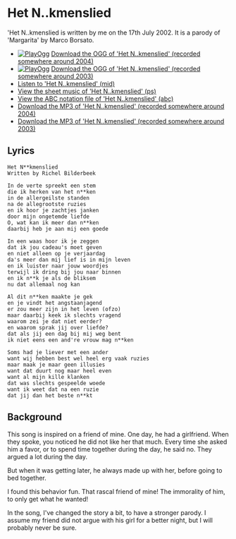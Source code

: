 # Het N..kmenslied

'Het N..kmenslied is written by me on the 17th July 2002. It is a parody of 'Margarita'
by Marco Borsato.


 * [![PlayOgg](http://static.fsf.org/playogg/Play_ogg_80x15.png "I support PlayOgg!")](http://playogg.org) [Download the OGG of 'Het N..kmenslied' (recorded somewhere around 2004)](http://www.richelbilderbeek.nl/CD03_10HetNeukmenslied.ogg)
 * [![PlayOgg](http://static.fsf.org/playogg/Play_ogg_80x15.png "I support PlayOgg!")](http://playogg.org) [Download the OGG of 'Het N..kmenslied' (recorded somewhere around 2003)](http://www.richelbilderbeek.nl/CD02_06HetNeukmenslied.ogg)
 * [Listen to 'Het N..kmenslied' (mid)](HetNeukmenslied.mid)
 * [View the sheet music of 'Het N..kmenslied' (ps)](HetNeukmenslied.ps)
 * [View the ABC notation file of 'Het N..kmenslied' (abc)](HetNeukmenslied.abc)
 * [Download the MP3 of 'Het N..kmenslied' (recorded somewhere around 2004)](http://www.richelbilderbeek.nl/CD03_10HetNeukmenslied.mp3)
 * [Download the MP3 of 'Het N..kmenslied' (recorded somewhere around 2003)](http://www.richelbilderbeek.nl/CD02_06HetNeukmenslied.mp3)

## Lyrics

```
Het N**kmenslied
Written by Richel Bilderbeek

In de verte spreekt een stem
die ik herken van het n**ken
in de allergeilste standen
na de allegrootste ruzies
en ik hoor je zachtjes janken
door mijn ongetemde liefde
O, wat kan ik meer dan n**ken
daarbij heb je aan mij een goede

In een waas hoor ik je zeggen
dat ik jou cadeau's moet geven
en niet alleen op je verjaardag
da's meer dan mij lief is in mijn leven
en ik luister naar jouw woordjes
terwijl ik dring bij jou naar binnen
en ik n**k je als de bliksem
nu dat allemaal nog kan

Al dit n**ken maakte je gek
en je vindt het angstaanjagend
er zou meer zijn in het leven (ofzo)
maar daarbij keek ik slechts vragend
waarom zei je dat niet eerder?
en waarom sprak jij over liefde?
dat als jij een dag bij mij weg bent
ik niet eens een and're vrouw mag n**ken

Soms had je liever met een ander
want wij hebben best wel heel erg vaak ruzies
maar maak je maar geen illusies
want dat duurt nog maar heel even
want al mijn kille klanken
dat was slechts gespeelde woede
want ik weet dat na een ruzie
dat jij dan het beste n**kt
```

## Background

This song is inspired on a friend of mine. One day,
he had a girlfriend. When they spoke, you noticed he
did not like her that much. Every time she asked him
a favor, or to spend time together during the
day, he said no. They argued a lot during the day.

But when it was getting later, he always made up 
with her, before going to bed together. 

I found this behavior fun. That rascal friend of mine!
The immorality of him, to only get what he wanted!

In the song, I've changed the story a bit, to have a 
stronger parody. I assume my friend did not argue with
his girl for a better night, but I will probably never be
sure.
 